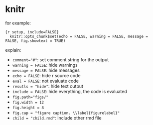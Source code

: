 # knitr

for example:

```
{r setup, include=FALSE}
  knitr::opts_chunk$set(echo = FALSE, warning = FALSE, message = FALSE, fig.showtext = TRUE)
```

explain:

* `comment="#"`: set comment string for the output
* `warning = FALSE`: hide warnings
* `message = FALSE`: hide messages
* `echo = FALSE`: hide r source code
* `eval = FALSE`: not evaluate code
* `resutls = "hide"`: hide text output
* `include = FALSE`: hide everything, the code is evaluated
* `fig.path="figs/"`
* `fig.width = 12`
* `fig.height = 8`
* `fig.cap = "figure caption. \\label{figurelabel}"`
* `child = "child.rmd"`: include other rmd file
